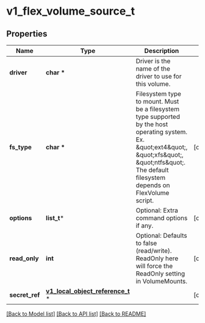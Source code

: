 # v1_flex_volume_source_t

## Properties
Name | Type | Description | Notes
------------ | ------------- | ------------- | -------------
**driver** | **char \*** | Driver is the name of the driver to use for this volume. | 
**fs_type** | **char \*** | Filesystem type to mount. Must be a filesystem type supported by the host operating system. Ex. \&quot;ext4\&quot;, \&quot;xfs\&quot;, \&quot;ntfs\&quot;. The default filesystem depends on FlexVolume script. | [optional] 
**options** | **list_t*** | Optional: Extra command options if any. | [optional] 
**read_only** | **int** | Optional: Defaults to false (read/write). ReadOnly here will force the ReadOnly setting in VolumeMounts. | [optional] 
**secret_ref** | [**v1_local_object_reference_t**](v1_local_object_reference.md) \* |  | [optional] 

[[Back to Model list]](../README.md#documentation-for-models) [[Back to API list]](../README.md#documentation-for-api-endpoints) [[Back to README]](../README.md)


